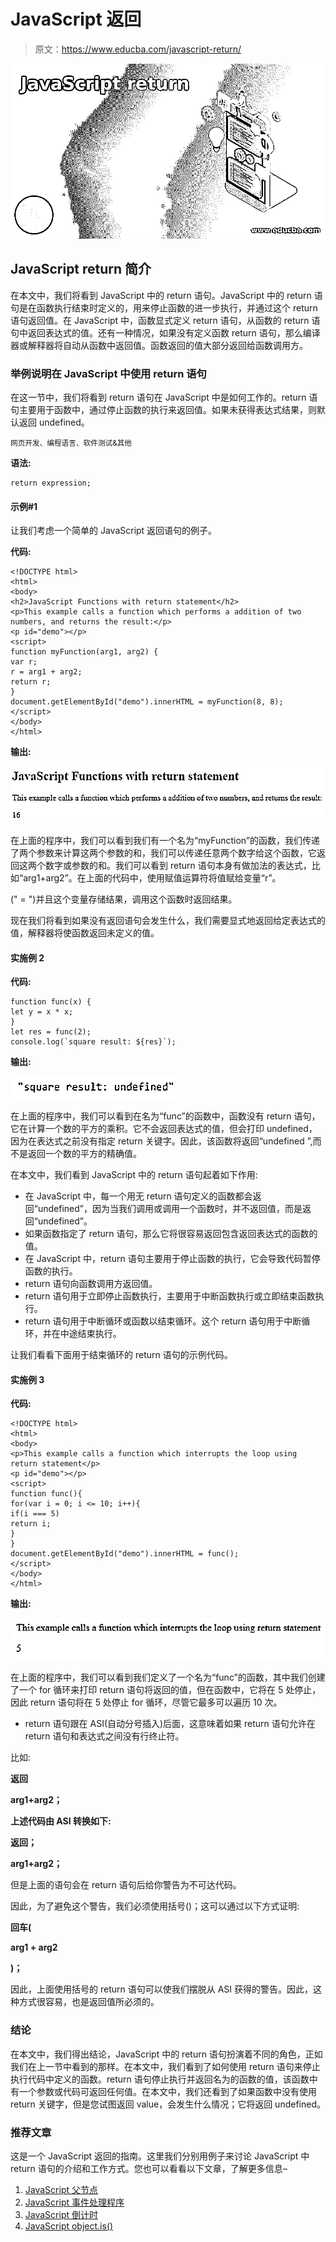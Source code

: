 # JavaScript 返回

> 原文：<https://www.educba.com/javascript-return/>

![JavaScript return](img/2c13fce39136e9eba49d40934ec04a3d.png)



## JavaScript return 简介

在本文中，我们将看到 JavaScript 中的 return 语句。JavaScript 中的 return 语句是在函数执行结束时定义的，用来停止函数的进一步执行，并通过这个 return 语句返回值。在 JavaScript 中，函数显式定义 return 语句，从函数的 return 语句中返回表达式的值。还有一种情况，如果没有定义函数 return 语句，那么编译器或解释器将自动从函数中返回值。函数返回的值大部分返回给函数调用方。

### 举例说明在 JavaScript 中使用 return 语句

在这一节中，我们将看到 return 语句在 JavaScript 中是如何工作的。return 语句主要用于函数中，通过停止函数的执行来返回值。如果未获得表达式结果，则默认返回 undefined。

<small>网页开发、编程语言、软件测试&其他</small>

**语法:**

```
return expression;
```

#### 示例#1

让我们考虑一个简单的 JavaScript 返回语句的例子。

**代码:**

```
<!DOCTYPE html>
<html>
<body>
<h2>JavaScript Functions with return statement</h2>
<p>This example calls a function which performs a addition of two numbers, and returns the result:</p>
<p id="demo"></p>
<script>
function myFunction(arg1, arg2) {
var r;
r = arg1 + arg2;
return r;
}
document.getElementById("demo").innerHTML = myFunction(8, 8);
</script>
</body>
</html>
```

**输出:**

![JavaScript return op1](img/111a56c377dd961a66276fb89ce28afa.png)



在上面的程序中，我们可以看到我们有一个名为“myFunction”的函数，我们传递了两个参数来计算这两个参数的和，我们可以传递任意两个数字给这个函数，它返回这两个数字或参数的和。我们可以看到 return 语句本身有做加法的表达式，比如“arg1+arg2”。在上面的代码中，使用赋值运算符将值赋给变量“r”。

(" = ")并且这个变量存储结果，调用这个函数时返回结果。

现在我们将看到如果没有返回语句会发生什么，我们需要显式地返回给定表达式的值，解释器将使函数返回未定义的值。

#### 实施例 2

**代码:**

```
function func(x) {
let y = x * x;
}
let res = func(2);
console.log(`square result: ${res}`);
```

**输出:**

![undefined](img/45b08db3cdf809f47e1c93c2c54c1f4a.png)



在上面的程序中，我们可以看到在名为“func”的函数中，函数没有 return 语句，它在计算一个数的平方的乘积。它不会返回表达式的值，但会打印 undefined，因为在表达式之前没有指定 return 关键字。因此，该函数将返回“undefined ”,而不是返回一个数的平方的精确值。

在本文中，我们看到 JavaScript 中的 return 语句起着如下作用:

*   在 JavaScript 中，每一个用无 return 语句定义的函数都会返回“undefined”，因为当我们调用或调用一个函数时，并不返回值，而是返回“undefined”。
*   如果函数指定了 return 语句，那么它将很容易返回包含返回表达式的函数的值。
*   在 JavaScript 中，return 语句主要用于停止函数的执行，它会导致代码暂停函数的执行。
*   return 语句向函数调用方返回值。
*   return 语句用于立即停止函数执行，主要用于中断函数执行或立即结束函数执行。
*   return 语句用于中断循环或函数以结束循环。这个 return 语句用于中断循环，并在中途结束执行。

让我们看看下面用于结束循环的 return 语句的示例代码。

#### 实施例 3

**代码:**

```
<!DOCTYPE html>
<html>
<body>
<p>This example calls a function which interrupts the loop using return statement</p>
<p id="demo"></p>
<script>
function func(){
for(var i = 0; i <= 10; i++){
if(i === 5)
return i;
}
}
document.getElementById("demo").innerHTML = func();
</script>
</body>
</html>
```

**输出:**

![JavaScript return op3](img/1d3b8fd85bbf6d284982a09db365a3b7.png)



在上面的程序中，我们可以看到我们定义了一个名为“func”的函数，其中我们创建了一个 for 循环来打印 return 语句将返回的值，但在函数中，它将在 5 处停止，因此 return 语句将在 5 处停止 for 循环，尽管它最多可以遍历 10 次。

*   return 语句跟在 ASI(自动分号插入)后面，这意味着如果 return 语句允许在 return 语句和表达式之间没有行终止符。

比如:

**返回**

**arg1+arg2；**

**上述代码由 ASI 转换如下:**

**返回；**

**arg1+arg2；**

但是上面的语句会在 return 语句后给你警告为不可达代码。

因此，为了避免这个警告，我们必须使用括号()；这可以通过以下方式证明:

**回车(**

**arg1 + arg2**

**)；**

因此，上面使用括号的 return 语句可以使我们摆脱从 ASI 获得的警告。因此，这种方式很容易，也是返回值所必须的。

### 结论

在本文中，我们得出结论，JavaScript 中的 return 语句扮演着不同的角色，正如我们在上一节中看到的那样。在本文中，我们看到了如何使用 return 语句来停止执行代码中定义的函数。return 语句停止执行并返回名为的函数的值，该函数中有一个参数或代码可返回任何值。在本文中，我们还看到了如果函数中没有使用 return 关键字，但是您试图返回 value，会发生什么情况；它将返回 undefined。

### 推荐文章

这是一个 JavaScript 返回的指南。这里我们分别用例子来讨论 JavaScript 中 return 语句的介绍和工作方式。您也可以看看以下文章，了解更多信息–

1.  [JavaScript 父节点](https://www.educba.com/javascript-parent-node/)
2.  [JavaScript 事件处理程序](https://www.educba.com/javascript-event-handler/)
3.  [JavaScript 倒计时](https://www.educba.com/javascript-countdown/)
4.  [JavaScript object.is()](https://www.educba.com/javascript-object-is/)






